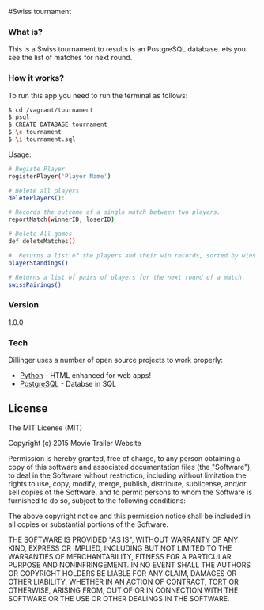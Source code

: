 #Swiss tournament

### What is?

This is a Swiss tournament to results is an PostgreSQL database. ets you see the list of matches for next round.

### How it works?

To run this app you need to run the terminal as follows:
```sh
$ cd /vagrant/tournament
$ psql
$ CREATE DATABASE tournament
$ \c tournament
$ \i tournament.sql
```

Usage:
```sh
# Registe Player
registerPlayer('Player Name')

# Delete all players
deletePlayers():

# Records the outcome of a single match between two players.
reportMatch(winnerID, loserID)

# Delete All games
def deleteMatches()

#  Returns a list of the players and their win records, sorted by wins
playerStandings()

# Returns a list of pairs of players for the next round of a match.
swissPairings()
```
### Version
1.0.0

### Tech

Dillinger uses a number of open source projects to work properly:

* [Python] - HTML enhanced for web apps!
* [PostgreSQL] - Databse in SQL

License
----

The MIT License (MIT)

Copyright (c) 2015 Movie Trailer Website

Permission is hereby granted, free of charge, to any person obtaining a copy
of this software and associated documentation files (the "Software"), to deal
in the Software without restriction, including without limitation the rights
to use, copy, modify, merge, publish, distribute, sublicense, and/or sell
copies of the Software, and to permit persons to whom the Software is
furnished to do so, subject to the following conditions:

The above copyright notice and this permission notice shall be included in
all copies or substantial portions of the Software.

THE SOFTWARE IS PROVIDED "AS IS", WITHOUT WARRANTY OF ANY KIND, EXPRESS OR
IMPLIED, INCLUDING BUT NOT LIMITED TO THE WARRANTIES OF MERCHANTABILITY,
FITNESS FOR A PARTICULAR PURPOSE AND NONINFRINGEMENT. IN NO EVENT SHALL THE
AUTHORS OR COPYRIGHT HOLDERS BE LIABLE FOR ANY CLAIM, DAMAGES OR OTHER
LIABILITY, WHETHER IN AN ACTION OF CONTRACT, TORT OR OTHERWISE, ARISING FROM,
OUT OF OR IN CONNECTION WITH THE SOFTWARE OR THE USE OR OTHER DEALINGS IN
THE SOFTWARE.


[Python]:https://www.python.org/
[PostgreSQL]:http://www.postgresql.org/